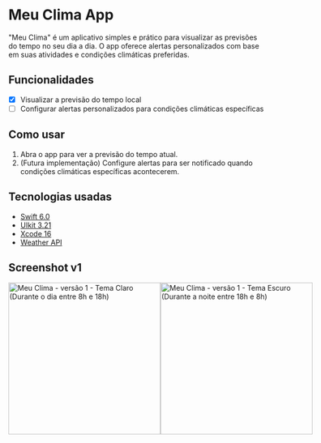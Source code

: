# Meu Clima App

"Meu Clima" é um aplicativo simples e prático para visualizar as previsões do tempo no seu dia a dia. O app oferece alertas personalizados com base em suas atividades e condições climáticas preferidas.

## Funcionalidades

- [X] Visualizar a previsão do tempo local
- [ ] Configurar alertas personalizados para condições climáticas específicas

## Como usar

1. Abra o app para ver a previsão do tempo atual.
2. (Futura implementação) Configure alertas para ser notificado quando condições climáticas específicas acontecerem.

## Tecnologias usadas

* [Swift 6.0]([url](https://docs.swift.org/swift-book/documentation/the-swift-programming-language/aboutswift/))
* [UIkit 3.21]([url](https://getuikit.com/docs/introduction))
* [Xcode 16]([url](https://developer.apple.com/xcode/))
* [Weather API]([url](https://openweathermap.org/api))

## Screenshot v1

<div style="display: flex; justify-content: space-between;">
  <img src="https://github.com/user-attachments/assets/b6a32087-1a57-46ee-bccd-76c9f5bf26b4" alt="Meu Clima - versão 1 - Tema Claro (Durante o dia entre 8h e 18h)" width="300" />
  <img src="https://github.com/user-attachments/assets/679b4689-8db4-43fc-9f73-9d6030fbcb7d" alt="Meu Clima - versão 1 - Tema Escuro (Durante a noite entre 18h e 8h)" width="300" />
</div>


